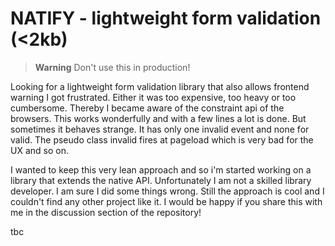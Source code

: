 # NATIFY - lightweight form validation (<2kb)

> **Warning**
> Don't use this in production!

Looking for a lightweight form validation library that also allows frontend warning I got frustrated. Either it was too expensive, too heavy or too cumbersome. Thereby I became aware of the constraint api of the browsers. This works wonderfully and with a few lines a lot is done. But sometimes it behaves strange. It has only one invalid event and none for valid. The pseudo class invalid fires at pageload which is very bad for the UX and so on.

I wanted to keep this very lean approach and so i'm started working on a library that extends the native API. Unfortunately I am not a skilled library developer. I am sure I did some things wrong. Still the approach is cool and I couldn't find any other project like it. I would be happy if you share this with me in the discussion section of the repository!

tbc
